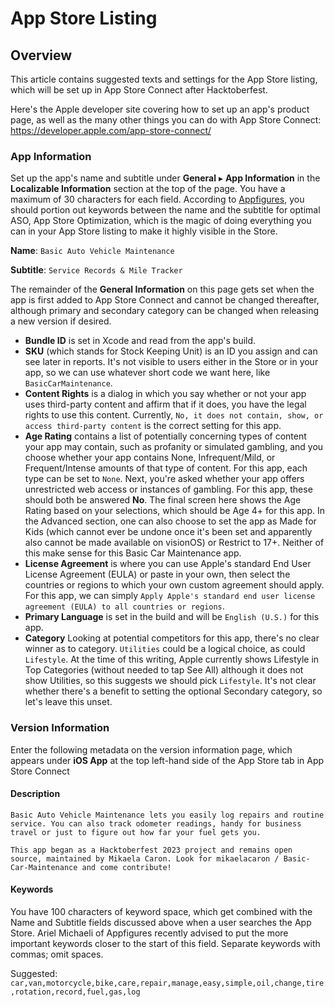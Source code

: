 # App Store Listing

## Overview

This article contains suggested texts and settings for the App Store listing, which will be set up in App Store Connect after Hacktoberfest.

Here's the Apple developer site covering how to set up an app's product page, as well as the many other things you can do with App Store Connect: https://developer.apple.com/app-store-connect/

### App Information

Set up the app's name and subtitle under **General** ▸ **App Information** in the **Localizable Information** section at the top of the page. You have a maximum of 30 characters for each field. According to [Appfigures](https://appfigures.com/resources/guides/app-name-optimization), you should portion out keywords between the name and the subtitle for optimal ASO, App Store Optimization, which is the magic of doing everything you can in your App Store listing to make it highly visible in the Store.

**Name**: `Basic Auto Vehicle Maintenance`

**Subtitle**: `Service Records & Mile Tracker`

The remainder of the **General Information** on this page gets set when the app is first added to App Store Connect and cannot be changed thereafter, although primary and secondary category can be changed when releasing a new version if desired. 

- **Bundle ID** is set in Xcode and read from the app's build.
- **SKU** (which stands for Stock Keeping Unit) is an ID you assign and can see later in reports. It's not visible to users either in the Store or in your app, so we can use whatever short code we want here, like `BasicCarMaintenance`.
- **Content Rights** is a dialog in which you say whether or not your app uses third-party content and affirm that if it does, you have the legal rights to use this content. Currently, `No, it does not contain, show, or access third-party content` is the correct setting for this app.
- **Age Rating** contains a list of potentially concerning types of content your app may contain, such as profanity or simulated gambling, and you choose whether your app contains None, Infrequent/Mild, or Frequent/Intense amounts of that type of content. For this app, each type can be set to `None`. Next, you're asked whether your app offers unrestricted web access or instances of gambling. For this app, these should both be answered **No**. The final screen here shows the Age Rating based on your selections, which should be Age 4+ for this app. In the Advanced section, one can also choose to set the app as Made for Kids (which cannot ever be undone once it's been set and apparently also cannot be made available on visionOS) or Restrict to 17+. Neither of this make sense for this Basic Car Maintenance app.
- **License Agreement** is where you can use Apple's standard End User License Agreement (EULA) or paste in your own, then select the countries or regions to which your own custom agreement should apply. For this app, we can simply `Apply Apple's standard end user license agreement (EULA) to all countries or regions`.
- **Primary Language** is set in the build and will be `English (U.S.)` for this app.
- **Category** Looking at potential competitors for this app, there's no clear winner as to category. `Utilities` could be a logical choice, as could `Lifestyle`. At the time of this writing, Apple currently shows Lifestyle in Top Categories (without needed to tap See All) although it does not show Utilities, so this suggests we should pick `Lifestyle`. It's not clear whether there's a benefit to setting the optional Secondary category, so let's leave this unset.

### Version Information
Enter the following metadata on the version information page, which appears under **iOS App** at the top left-hand side of the App Store tab in App Store Connect

#### Description
`Basic Auto Vehicle Maintenance lets you easily log repairs and routine service. You can also track odometer readings, handy for business travel or just to figure out how far your fuel gets you.`

`This app began as a Hacktoberfest 2023 project and remains open source, maintained by Mikaela Caron. Look for mikaelacaron / Basic-Car-Maintenance and come contribute!`

#### Keywords
You have 100 characters of keyword space, which get combined with the Name and Subtitle fields discussed above when a user searches the App Store. Ariel Michaeli of Appfigures recently advised to put the more important keywords closer to the start of this field. Separate keywords with commas; omit spaces. 

Suggested: `car,van,motorcycle,bike,care,repair,manage,easy,simple,oil,change,tire,rotation,record,fuel,gas,log`
